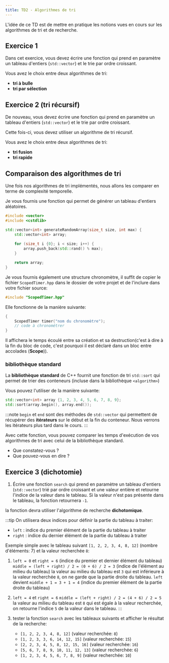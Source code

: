```yaml
---
title: TD2 - Algorithmes de tri
---
```


L'idée de ce TD est de mettre en pratique les notions vues en cours sur les algorithmes de tri et de recherche.

## Exercice 1

Dans cet exercice, vous devez écrire une fonction qui prend en paramètre un tableau d'entiers (`std::vector`) et le trie par ordre croissant.

Vous avez le choix entre deux algorithmes de tri:
- **tri à bulle**
- **tri par sélection**

## Exercice 2 (tri récursif)

De nouveau, vous devez écrire une fonction qui prend en paramètre un tableau d'entiers (`std::vector`) et le trie par ordre croissant.

Cette fois-ci, vous devez utiliser un algorithme de tri récursif.

Vous avez le choix entre deux algorithmes de tri:
- **tri fusion**
- **tri rapide**

## Comparaison des algorithmes de tri

Une fois nos algorithmes de tri implémentés, nous allons les comparer en terme de complexité temporelle.

Je vous fournis une fonction qui permet de générer un tableau d'entiers aléatoires.
```cpp
#include <vector>
#include <cstdlib>

std::vector<int> generateRandomArray(size_t size, int max) {
    std::vector<int> array;
    
    for (size_t i {0}; i < size; i++) {
        array.push_back(std::rand() % max);
    }

    return array;
}
```

Je vous fournis également une structure chronomètre, il suffit de copier le fichier `ScopedTimer.hpp` dans le dossier de votre projet et de l'inclure dans votre fichier source:
```cpp
#include "ScopedTimer.hpp"
```
Elle fonctionne de la manière suivante:
```cpp
{
    ScopedTimer timer("nom du chronomètre");
    // code à chronométrer
}
```

Il affichera le temps écoulé entre sa création et sa destruction(c'est à dire à la fin du bloc de code, c'est pourquoi il est déclaré dans un bloc entre accolades (**Scope**)).

### bibliothèque standard

La **bibliothèque standard** de C++ fournit une fonction de tri `std::sort` qui permet de trier des conteneurs (incluse dans la bibliothèque `<algorithm>`)

Vous pouvez l'utiliser de la manière suivante:
```cpp
std::vector<int> array {1, 2, 3, 4, 5, 6, 7, 8, 9};
std::sort(array.begin(), array.end());
```

:::note
`begin` et `end` sont des méthodes de `std::vector` qui permettent de récupérer des **itérateurs** sur le début et la fin du conteneur.
Nous verrons les itérateurs plus tard dans le cours.
:::

Avec cette fonction, vous pouvez comparer les temps d'exécution de vos algorithmes de tri avec celui de la bibliothèque standard.

- Que constatez-vous ?
- Que pouvez-vous en dire ?


## Exercice 3 (dichotomie)

1. Écrire une fonction `search` qui prend en paramètre un tableau d'entiers (`std::vector`) trié par ordre croissant et une valeur entière et retourne l'indice de la valeur dans le tableau. Si la valeur n'est pas présente dans le tableau, la fonction retournera `-1`.

la fonction devra utiliser l'algorithme de recherche **dichotomique**.

:::tip
On utilisera deux indices pour définir la partie du tableau à traiter:
- `left` : indice du premier élément de la partie du tableau à traiter
- `right` : indice du dernier élément de la partie du tableau à traiter

Exemple simple avec le tableau suivant `[1, 2, 2, 3, 4, 8, 12]` (nombre d'éléments: 7) et la valeur recherchée `8`:

1. `left = 0` et `right = 6` (indice du premier et dernier élément du tableau)
    `middle = (left + right) / 2 = (0 + 6) / 2 = 3` (indice de l'élément au milieu du tableau)
    la valeur au milieu du tableau est `3` qui est inférieure à la valeur recherchée `8`, on ne garde que la partie droite du tableau.
    `left` devient `middle + 1 = 3 + 1 = 4` (indice du premier élément de la partie droite du tableau)
2. `left = 4` et `right = 6`
    `middle = (left + right) / 2 = (4 + 6) / 2 = 5`
    la valeur au milieu du tableau est `8` qui est égale à la valeur recherchée, on retourne l'indice `5` de la valeur dans le tableau.
:::

1. tester la fonction `search` avec les tableaux suivants et afficher le résultat de la recherche:
   - `[1, 2, 2, 3, 4, 8, 12]` (valeur recherchée: `8`)
   - `[1, 2, 3, 3, 6, 14, 12, 15]` (valeur recherchée: `15`)
   - `[2, 2, 3, 4, 5, 8, 12, 15, 16]` (valeur recherchée: `16`)
   - `[5, 6, 7, 8, 9, 10, 11, 12, 13]` (valeur recherchée: `6`)
   - `[1, 2, 3, 4, 5, 6, 7, 8, 9]` (valeur recherchée: `10`)


